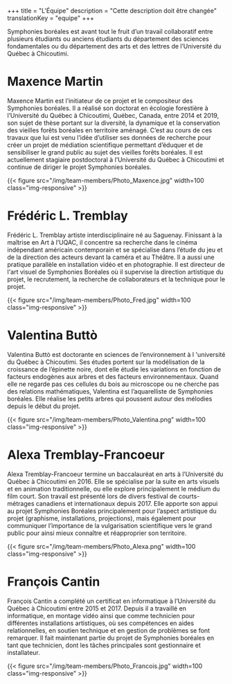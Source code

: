+++
title = "L'Équipe"
description =  "Cette description doit être changée"
translationKey = "equipe"
+++


Symphonies boréales est avant tout le fruit d’un travail collaboratif entre plusieurs étudiants ou anciens étudiants du département des sciences fondamentales ou du département des arts et des lettres de l’Université du Québec à Chicoutimi. 



# Maxence Martin

Maxence Martin est l’initiateur de ce projet et le compositeur des Symphonies boréales. Il a réalisé son doctorat en écologie forestière à l’Université du Québec à Chicoutimi, Québec, Canada, entre 2014 et 2019, son sujet de thèse portant sur la diversité, la dynamique et la conservation des vieilles forêts boréales en territoire aménagé.
C’est au cours de ces travaux que lui est venu l’idée d’utiliser ses données de recherche pour créer un projet de médiation scientifique permettant d’éduquer et de sensibiliser le grand public au sujet des vieilles forêts boréales.
Il est actuellement stagiaire postdoctoral à l’Université du Québec à Chicoutimi et continue de diriger le projet Symphonies boréales.


{{< figure src="/img/team-members/Photo_Maxence.jpg" width=100 class="img-responsive" >}}

# Frédéric L. Tremblay

Frédéric L. Tremblay artiste interdisciplinaire né au Saguenay. Finissant à la maîtrise en Art à l’UQAC, il concentre sa recherche dans le cinéma indépendant américain contemporain et se spécialise dans l’étude du jeu et de la direction des acteurs devant la caméra et au Théâtre. Il a aussi une pratique parallèle en installation vidéo et en photographie. Il est directeur de l'art visuel de Symphonies Boréales où il supervise la direction artistique du projet, le recrutement, la recherche de collaborateurs et la technique pour le projet.


{{< figure src="/img/team-members/Photo_Fred.jpg" width=100 class="img-responsive" >}}


# Valentina Buttò

Valentina Buttò est doctorante en sciences de l’environnement à l 'université du Québec à Chicoutimi. Ses études portent sur la modélisation de la croissance de l’épinette noire, dont elle étudie les variations en fonction de facteurs endogènes aux arbres et des facteurs environnementaux. Quand elle ne regarde pas ces cellules du bois au microscope ou ne cherche pas des relations mathématiques, Valentina est l’aquarelliste de Symphonies boréales. Elle réalise les petits arbres qui poussent autour des mélodies depuis le début du projet.


{{< figure src="/img/team-members/Photo_Valentina.png" width=100 class="img-responsive" >}}


# Alexa Tremblay-Francoeur

Alexa Tremblay-Francoeur termine un baccalauréat en arts à l’Université du Québec à Chicoutimi en 2016. Elle se spécialise par la suite en arts visuels et en animation traditionnelle, ou elle explore principalement le médium du film court. Son travail est présenté lors de divers festival de courts-métrages canadiens et internationaux depuis 2017. 
Elle apporte son appui au projet Symphonies Boréales principalement pour l’aspect artistique du projet (graphisme, installations, projections), mais également pour communiquer l’importance de la vulgarisation scientifique vers le grand public pour ainsi mieux connaître et réapproprier son territoire.

{{< figure src="/img/team-members/Photo_Alexa.png" width=100 class="img-responsive" >}}

# François Cantin

François Cantin a complété un certificat en informatique à l’Université du Québec à Chicoutimi entre 2015 et 2017. Depuis il a travaillé en informatique, en montage vidéo ainsi que comme technicien pour différentes installations artistiques, où ses compétences en aides relationnelles, en soutien technique et en gestion de problèmes se font remarquer. Il fait maintenant partie du projet de Symphonies boréales en tant que technicien, dont les tâches principales sont gestionnaire et installateur.

{{< figure src="/img/team-members/Photo_Francois.jpg" width=100 class="img-responsive" >}}



